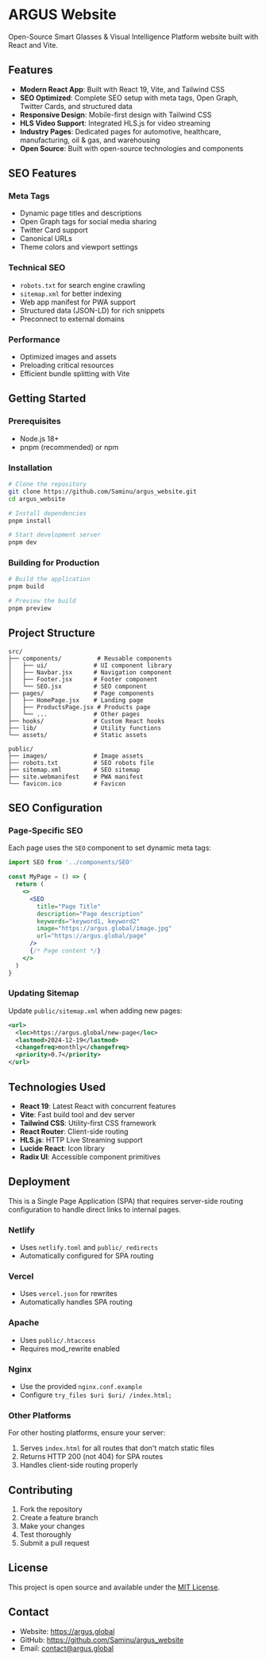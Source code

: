 # ARGUS Website

Open-Source Smart Glasses & Visual Intelligence Platform website built with React and Vite.

## Features

- **Modern React App**: Built with React 19, Vite, and Tailwind CSS
- **SEO Optimized**: Complete SEO setup with meta tags, Open Graph, Twitter Cards, and structured data
- **Responsive Design**: Mobile-first design with Tailwind CSS
- **HLS Video Support**: Integrated HLS.js for video streaming
- **Industry Pages**: Dedicated pages for automotive, healthcare, manufacturing, oil & gas, and warehousing
- **Open Source**: Built with open-source technologies and components

## SEO Features

### Meta Tags
- Dynamic page titles and descriptions
- Open Graph tags for social media sharing
- Twitter Card support
- Canonical URLs
- Theme colors and viewport settings

### Technical SEO
- `robots.txt` for search engine crawling
- `sitemap.xml` for better indexing
- Web app manifest for PWA support
- Structured data (JSON-LD) for rich snippets
- Preconnect to external domains

### Performance
- Optimized images and assets
- Preloading critical resources
- Efficient bundle splitting with Vite

## Getting Started

### Prerequisites
- Node.js 18+ 
- pnpm (recommended) or npm

### Installation

```bash
# Clone the repository
git clone https://github.com/Saminu/argus_website.git
cd argus_website

# Install dependencies
pnpm install

# Start development server
pnpm dev
```

### Building for Production

```bash
# Build the application
pnpm build

# Preview the build
pnpm preview
```

## Project Structure

```
src/
├── components/          # Reusable components
│   ├── ui/             # UI component library
│   ├── Navbar.jsx      # Navigation component
│   ├── Footer.jsx      # Footer component
│   └── SEO.jsx         # SEO component
├── pages/              # Page components
│   ├── HomePage.jsx    # Landing page
│   ├── ProductsPage.jsx # Products page
│   └── ...             # Other pages
├── hooks/              # Custom React hooks
├── lib/                # Utility functions
└── assets/             # Static assets

public/
├── images/             # Image assets
├── robots.txt          # SEO robots file
├── sitemap.xml         # SEO sitemap
├── site.webmanifest    # PWA manifest
└── favicon.ico         # Favicon
```

## SEO Configuration

### Page-Specific SEO
Each page uses the `SEO` component to set dynamic meta tags:

```jsx
import SEO from '../components/SEO'

const MyPage = () => {
  return (
    <>
      <SEO 
        title="Page Title"
        description="Page description"
        keywords="keyword1, keyword2"
        image="https://argus.global/image.jpg"
        url="https://argus.global/page"
      />
      {/* Page content */}
    </>
  )
}
```

### Updating Sitemap
Update `public/sitemap.xml` when adding new pages:

```xml
<url>
  <loc>https://argus.global/new-page</loc>
  <lastmod>2024-12-19</lastmod>
  <changefreq>monthly</changefreq>
  <priority>0.7</priority>
</url>
```

## Technologies Used

- **React 19**: Latest React with concurrent features
- **Vite**: Fast build tool and dev server
- **Tailwind CSS**: Utility-first CSS framework
- **React Router**: Client-side routing
- **HLS.js**: HTTP Live Streaming support
- **Lucide React**: Icon library
- **Radix UI**: Accessible component primitives

## Deployment

This is a Single Page Application (SPA) that requires server-side routing configuration to handle direct links to internal pages.

### Netlify
- Uses `netlify.toml` and `public/_redirects`
- Automatically configured for SPA routing

### Vercel
- Uses `vercel.json` for rewrites
- Automatically handles SPA routing

### Apache
- Uses `public/.htaccess`
- Requires mod_rewrite enabled

### Nginx
- Use the provided `nginx.conf.example`
- Configure `try_files $uri $uri/ /index.html;`

### Other Platforms
For other hosting platforms, ensure your server:
1. Serves `index.html` for all routes that don't match static files
2. Returns HTTP 200 (not 404) for SPA routes
3. Handles client-side routing properly

## Contributing

1. Fork the repository
2. Create a feature branch
3. Make your changes
4. Test thoroughly
5. Submit a pull request

## License

This project is open source and available under the [MIT License](LICENSE).

## Contact

- Website: https://argus.global
- GitHub: https://github.com/Saminu/argus_website
- Email: contact@argus.global
